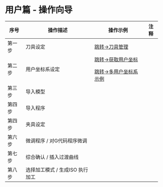 
# 用户篇 - 操作向导



| 序号   | 操作描述                         |操作示例|注释|
| ------ | -------------------------------- |----------------------------------------------------|--------------------------------|
| 第一步 | 刀具设定                          |  [跳转->刀具管理](./User_Operation_Tool_Manager.md) |  |
| 第二步 | 用户坐标系设定                    |  [跳转->获取用户坐标](./User_Operation_Get_UCS.md) </p> [跳转->多用户坐标系示例](../videos/用户坐标系用法示例.mp4)|   |
| 第三步 | 导入模型                          |  |
|第四步  |导入程序                           |  |  |                                                   |
| 第四步 | 夹具设定                          |   |
| 第六步 | 微调程序 / 对G代码程序微调        |      |
| 第七步 | 综合确认 / 插入过渡曲线           |      |
| 第八步 | 选择加工模式 / 生成ISO 执行加工    |     |
